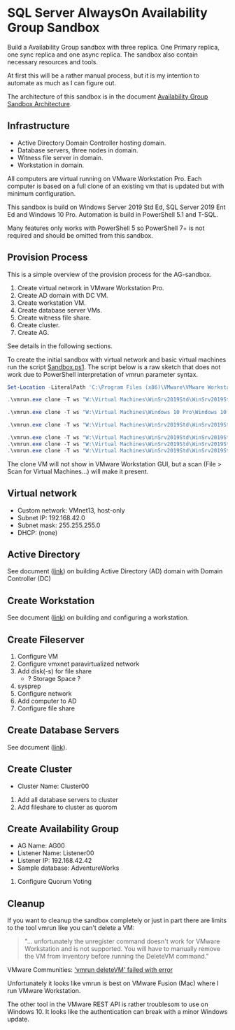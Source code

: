 
# SQL Server AlwaysOn Availability Group Sandbox

Build a Availability Group sandbox with three replica. One Primary replica, one sync replica and one async replica. The sandbox also contain necessary resources and tools.

At first this will be a rather manual process, but it is my intention to automate as much as I can figure out.

The architecture of this sandbox is in the document [Availability Group Sandbox Architecture](Architecture.md).

## Infrastructure

* Active Directory Domain Controller hosting domain.
* Database servers, three nodes in domain.
* Witness file server in domain.
* Workstation in domain.

All computers are virtual running on VMware Workstation Pro. Each computer is based on a full clone of an existing vm that is updated but with minimum configuration.

This sandbox is build on Windows Server 2019 Std Ed, SQL Server 2019 Ent Ed and Windows 10 Pro. Automation is build in PowerShell 5.1 and T-SQL.

Many features only works with PowerShell 5 so PowerShell 7+ is not required and should be omitted from this sandbox.

## Provision Process

This is a simple overview of the provision process for the AG-sandbox.

1) Create virtual network in VMware Workstation Pro.
1) Create AD domain with DC VM.
1) Create workstation VM.
1) Create database server VMs.
1) Create witness file share.
1) Create cluster.
1) Create AG.

See details in the following sections.

To create the initial sandbox with virtual network and basic virtual machines run the script [Sandbox.ps1](Sandbox.ps1). The script below is a raw sketch that does not work due to PowerShell interpretation of vmrun parameter syntax.

```powershell
Set-Location -LiteralPath 'C:\Program Files (x86)\VMware\VMware Workstation\'

.\vmrun.exe clone -T ws "W:\Virtual Machines\WinSrv2019Std\WinSrv2019Std.vmx" "W:\Virtual Machines\DC00\DC00.vmx" full -cloneName=DC00

.\vmrun.exe clone -T ws "W:\Virtual Machines\Windows 10 Pro\Windows 10 Pro.vmx" "W:\Virtual Machines\WS00\WS00.vmx" full -cloneName=WS00

.\vmrun.exe clone -T ws "W:\Virtual Machines\WinSrv2019Std\WinSrv2019Std.vmx" "W:\Virtual Machines\FS00\FS00.vmx" full -cloneName=FS00

.\vmrun.exe clone -T ws "W:\Virtual Machines\WinSrv2019Std\WinSrv2019Std.vmx" "W:\Virtual Machines\SQL00\SQL00.vmx" full -cloneName=SQL00
.\vmrun.exe clone -T ws "W:\Virtual Machines\WinSrv2019Std\WinSrv2019Std.vmx" "W:\Virtual Machines\SQL00\SQL01.vmx" full -cloneName=SQL01
.\vmrun.exe clone -T ws "W:\Virtual Machines\WinSrv2019Std\WinSrv2019Std.vmx" "W:\Virtual Machines\SQL00\SQL02.vmx" full -cloneName=SQL02
```

The clone VM will not show in VMware Workstation GUI, but a scan (File > Scan for Virtual Machines...) will make it present.

## Virtual network

* Custom network: VMnet13, host-only
* Subnet IP: 192.168.42.0
* Subnet mask: 255.255.255.0
* DHCP: (none)

## Active Directory

See document ([link](ActiveDirectory.md)) on building Active Directory (AD) domain with Domain Controller (DC)

## Create Workstation

See document ([link](Workstation.md)) on building and configuring a workstation.

## Create Fileserver

1) Configure VM
1) Configure vmxnet paravirtualized network
1) Add disk(-s) for file share
    * ? Storage Space ?
1) sysprep
1) Configure network
1) Add computer to AD
1) Configure file share

## Create Database Servers

See document ([link](DatabaseServers.md)).

## Create Cluster

* Cluster Name: Cluster00

1) Add all database servers to cluster
1) Add fileshare to cluster as quorom

## Create Availability Group

* AG Name: AG00
* Listener Name: Listener00
* Listener IP: 192.168.42.42
* Sample database: AdventureWorks

1) Configure Quorum Voting

## Cleanup

If you want to cleanup the sandbox completely or just in part there are limits to the tool vmrun like you can't delete a VM:

> "... unfortunately the unregister command doesn't work for VMware Workstation and is not supported. You will have to manually remove the VM from inventory before running the DeleteVM command."

VMware Communities: ['vmrun deleteVM' failed with error](https://communities.vmware.com/thread/560093)

Unfortunately it looks like vmrun is best on VMware Fusion (Mac) where I run VMware Workstation.

The other tool in the VMware REST API is rather troublesom to use on Windows 10. It looks like the authentication can break with a minor Windows update.
